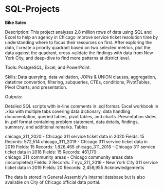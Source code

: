 # SQL-Projects

<b>Bike Sales </b>

Description: This project analyzes 2.8 million rows of data using SQL and Excel to help an agency in Chicago improve service ticket resolution time by understanding where to focus their resources on first. After exploring the data, I create a priority quadrant based on two selected metrics, plot the data against the quadrant, cross-validate the findings with data from New York City, and deep-dive to find more patterns at district level.

Tools: PostgreSQL, Excel, and PowerPoint.

Skills: Data querying, data validation, JOINs & UNION clauses, aggregation, datetime convertion, filtering, subqueries, CTEs, conditions, PivotTables, Pivot Charts, and presentation.

Outputs:

Detailed SQL scripts with in-line comments in .sql format.
Excel workbook in .xlsx with multiple tabs covering data dictionary, data handling documentation, queried tables, pivot tables, and charts.
Presentation slides in .pdf format containing problem statement, data details, findings, summary, and additional remarks.
Tables

chicago_311_2020 - Chicago 311 service ticket data in 2020
Fields: 15
Records: 572,514
chicago_311_2019 - Chicago 311 service ticket data in 2019
Fields: 15
Records: 1,826,465
chicago_311_2018 - Chicago 311 service ticket data in 2018
Fields: 15
Records: 461,170
chicago_311_community_areas - Chicago community areas data (incompleted)
Fields: 2
Records: 7
nyc_311_2019 - New York City 311 service ticket data in 2019
Fields: 20
Records: 2,456,955
Acknowledgements

The data is stored in General Assembly's internal database but is also available on City of Chicago official data portal.

